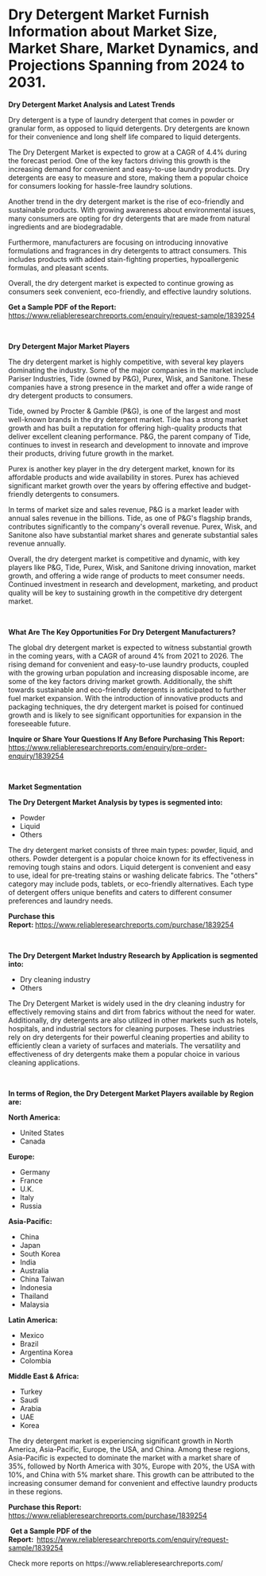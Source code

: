 <p><h1>Dry Detergent Market Furnish Information about Market Size, Market Share, Market Dynamics, and Projections Spanning from 2024 to 2031.</h1></p><p><strong>Dry Detergent Market Analysis and Latest Trends</strong></p>
<p><p>Dry detergent is a type of laundry detergent that comes in powder or granular form, as opposed to liquid detergents. Dry detergents are known for their convenience and long shelf life compared to liquid detergents.</p><p>The Dry Detergent Market is expected to grow at a CAGR of 4.4% during the forecast period. One of the key factors driving this growth is the increasing demand for convenient and easy-to-use laundry products. Dry detergents are easy to measure and store, making them a popular choice for consumers looking for hassle-free laundry solutions.</p><p>Another trend in the dry detergent market is the rise of eco-friendly and sustainable products. With growing awareness about environmental issues, many consumers are opting for dry detergents that are made from natural ingredients and are biodegradable.</p><p>Furthermore, manufacturers are focusing on introducing innovative formulations and fragrances in dry detergents to attract consumers. This includes products with added stain-fighting properties, hypoallergenic formulas, and pleasant scents.</p><p>Overall, the dry detergent market is expected to continue growing as consumers seek convenient, eco-friendly, and effective laundry solutions.</p></p>
<p><strong>Get a Sample PDF of the Report:&nbsp;</strong> <a href="https://www.reliableresearchreports.com/enquiry/request-sample/1839254">https://www.reliableresearchreports.com/enquiry/request-sample/1839254</a></p>
<p>&nbsp;</p>
<p><strong>Dry Detergent Major Market Players</strong></p>
<p><p>The dry detergent market is highly competitive, with several key players dominating the industry. Some of the major companies in the market include Pariser Industries, Tide (owned by P&G), Purex, Wisk, and Sanitone. These companies have a strong presence in the market and offer a wide range of dry detergent products to consumers.</p><p>Tide, owned by Procter & Gamble (P&G), is one of the largest and most well-known brands in the dry detergent market. Tide has a strong market growth and has built a reputation for offering high-quality products that deliver excellent cleaning performance. P&G, the parent company of Tide, continues to invest in research and development to innovate and improve their products, driving future growth in the market.</p><p>Purex is another key player in the dry detergent market, known for its affordable products and wide availability in stores. Purex has achieved significant market growth over the years by offering effective and budget-friendly detergents to consumers.</p><p>In terms of market size and sales revenue, P&G is a market leader with annual sales revenue in the billions. Tide, as one of P&G's flagship brands, contributes significantly to the company's overall revenue. Purex, Wisk, and Sanitone also have substantial market shares and generate substantial sales revenue annually.</p><p>Overall, the dry detergent market is competitive and dynamic, with key players like P&G, Tide, Purex, Wisk, and Sanitone driving innovation, market growth, and offering a wide range of products to meet consumer needs. Continued investment in research and development, marketing, and product quality will be key to sustaining growth in the competitive dry detergent market.</p></p>
<p>&nbsp;</p>
<p><strong>What Are The Key Opportunities For Dry Detergent Manufacturers?</strong></p>
<p><p>The global dry detergent market is expected to witness substantial growth in the coming years, with a CAGR of around 4% from 2021 to 2026. The rising demand for convenient and easy-to-use laundry products, coupled with the growing urban population and increasing disposable income, are some of the key factors driving market growth. Additionally, the shift towards sustainable and eco-friendly detergents is anticipated to further fuel market expansion. With the introduction of innovative products and packaging techniques, the dry detergent market is poised for continued growth and is likely to see significant opportunities for expansion in the foreseeable future.</p></p>
<p><strong>Inquire or Share Your Questions If Any Before Purchasing This Report:</strong> <a href="https://www.reliableresearchreports.com/enquiry/pre-order-enquiry/1839254">https://www.reliableresearchreports.com/enquiry/pre-order-enquiry/1839254</a></p>
<p>&nbsp;</p>
<p><strong>Market Segmentation</strong></p>
<p><strong>The Dry Detergent Market Analysis by types is segmented into:</strong></p>
<p><ul><li>Powder</li><li>Liquid</li><li>Others</li></ul></p>
<p><p>The dry detergent market consists of three main types: powder, liquid, and others. Powder detergent is a popular choice known for its effectiveness in removing tough stains and odors. Liquid detergent is convenient and easy to use, ideal for pre-treating stains or washing delicate fabrics. The "others" category may include pods, tablets, or eco-friendly alternatives. Each type of detergent offers unique benefits and caters to different consumer preferences and laundry needs.</p></p>
<p><strong>Purchase this Report:&nbsp;</strong><a href="https://www.reliableresearchreports.com/purchase/1839254">https://www.reliableresearchreports.com/purchase/1839254</a></p>
<p>&nbsp;</p>
<p><strong>The Dry Detergent Market Industry Research by Application is segmented into:</strong></p>
<p><ul><li>Dry cleaning industry</li><li>Others</li></ul></p>
<p><p>The Dry Detergent Market is widely used in the dry cleaning industry for effectively removing stains and dirt from fabrics without the need for water. Additionally, dry detergents are also utilized in other markets such as hotels, hospitals, and industrial sectors for cleaning purposes. These industries rely on dry detergents for their powerful cleaning properties and ability to efficiently clean a variety of surfaces and materials. The versatility and effectiveness of dry detergents make them a popular choice in various cleaning applications.</p></p>
<p>&nbsp;</p>
<p><strong>In terms of Region, the Dry Detergent Market Players available by Region are:</strong></p>
<p>
    <p> <strong> North America: </strong>
        <ul>
            <li>United States</li>
            <li>Canada</li>
        </ul>
        </p> 
    <p> <strong> Europe: </strong>
        <ul>
            <li>Germany</li>
            <li>France</li>
            <li>U.K.</li>
            <li>Italy</li>
            <li>Russia</li>
        </ul>
        </p> 
    <p> <strong> Asia-Pacific: </strong>
        <ul>
            <li>China</li>
            <li>Japan</li>
            <li>South Korea</li>
            <li>India</li>
            <li>Australia</li>
            <li>China Taiwan</li>
            <li>Indonesia</li>
            <li>Thailand</li>
            <li>Malaysia</li>
        </ul>
        </p> 
    <p> <strong> Latin America: </strong>
        <ul>
            <li>Mexico</li>
            <li>Brazil</li>
            <li>Argentina Korea</li>
            <li>Colombia</li>
        </ul>
        </p> 
    <p> <strong> Middle East & Africa: </strong>
        <ul>
            <li>Turkey</li>
            <li>Saudi</li>
            <li>Arabia</li>
            <li>UAE</li>
            <li>Korea</li>
        </ul>
    </p>
    </p>
<p><p>The dry detergent market is experiencing significant growth in North America, Asia-Pacific, Europe, the USA, and China. Among these regions, Asia-Pacific is expected to dominate the market with a market share of 35%, followed by North America with 30%, Europe with 20%, the USA with 10%, and China with 5% market share. This growth can be attributed to the increasing consumer demand for convenient and effective laundry products in these regions.</p></p>
<p><strong>Purchase this Report: </strong><a href="https://www.reliableresearchreports.com/purchase/1839254">https://www.reliableresearchreports.com/purchase/1839254</a></p>
<p>&nbsp;<strong>Get a Sample PDF of the Report:&nbsp;&nbsp;</strong><a href="https://www.reliableresearchreports.com/enquiry/request-sample/1839254">https://www.reliableresearchreports.com/enquiry/request-sample/1839254</a></p>
<p><strong></strong></p>
<p>Check more reports on https://www.reliableresearchreports.com/</p>